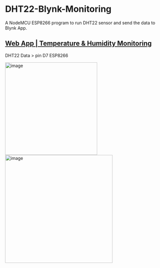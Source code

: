 # DHT22-Blynk-Monitoring
A NodeMCU ESP8266 program to run DHT22 sensor and send the data to Blynk App.

## [Web App | Temperature & Humidity Monitoring](https://github.com/Mysteriza/WebApp-TempHum-Monitoring)

DHT22 Data > pin D7 ESP8266

<img src="https://github.com/user-attachments/assets/34303268-10ba-4395-a387-1a26e75ad294" alt="image" width="300">
<img src="https://github.com/user-attachments/assets/fe96864b-4750-4365-a52a-b79724ae8521" alt="image" width="350">



